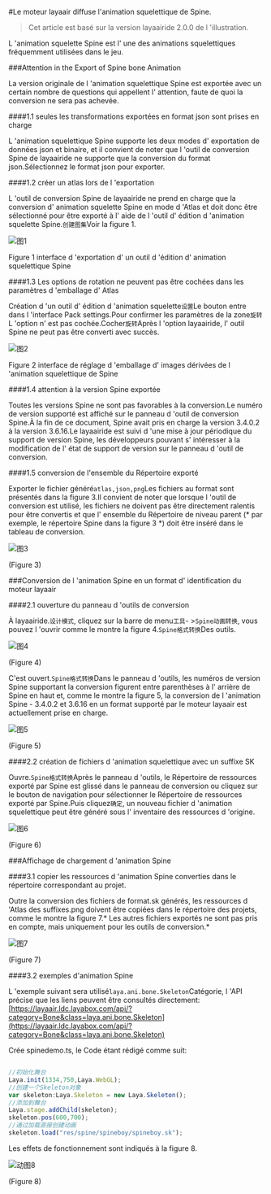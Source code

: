 #Le moteur layaair diffuse l'animation squelettique de Spine.

> Cet article est basé sur la version layaairide 2.0.0 de l 'illustration.

L 'animation squelette Spine est l' une des animations squelettiques fréquemment utilisées dans le jeu.



###Attention in the Export of Spine bone Animation

La version originale de l 'animation squelettique Spine est exportée avec un certain nombre de questions qui appellent l' attention, faute de quoi la conversion ne sera pas achevée.

####1.1 seules les transformations exportées en format json sont prises en charge

L 'animation squelettique Spine supporte les deux modes d' exportation de données json et binaire, et il convient de noter que l 'outil de conversion Spine de layaairide ne supporte que la conversion du format json.Sélectionnez le format json pour exporter.

####1.2 créer un atlas lors de l 'exportation

L 'outil de conversion Spine de layaairide ne prend en charge que la conversion d' animation squelette Spine en mode d 'Atlas et doit donc être sélectionné pour être exporté à l' aide de l 'outil d' édition d 'animation squelette Spine.`创建图集`Voir la figure 1.

![图1](img/1.png) 


Figure 1 interface d 'exportation d' un outil d 'édition d' animation squelettique Spine

####1.3 Les options de rotation ne peuvent pas être cochées dans les paramètres d 'emballage d' Atlas

Création d 'un outil d' édition d 'animation squelette`设置`Le bouton entre dans l 'interface Pack settings.Pour confirmer les paramètres de la zone`旋转`L 'option n' est pas cochée.Cocher`旋转`Après l 'option layaairide, l' outil Spine ne peut pas être converti avec succès.

![图2](img/2.png) 


Figure 2 interface de réglage d 'emballage d' images dérivées de l 'animation squelettique de Spine

####1.4 attention à la version Spine exportée

Toutes les versions Spine ne sont pas favorables à la conversion.Le numéro de version supporté est affiché sur le panneau d 'outil de conversion Spine.À la fin de ce document, Spine avait pris en charge la version 3.4.0.2 à la version 3.6.16.Le layaairide est suivi d 'une mise à jour périodique du support de version Spine, les développeurs pouvant s' intéresser à la modification de l' état de support de version sur le panneau d 'outil de conversion.

####1.5 conversion de l'ensemble du Répertoire exporté

Exporter le fichier généré`atlas,json,png`Les fichiers au format sont présentés dans la figure 3.Il convient de noter que lorsque l 'outil de conversion est utilisé, les fichiers ne doivent pas être directement ralentis pour être convertis et que l' ensemble du Répertoire de niveau parent (* par exemple, le répertoire Spine dans la figure 3 *) doit être inséré dans le tableau de conversion.

![图3](img/3.png) 


(Figure 3)



###Conversion de l 'animation Spine en un format d' identification du moteur layaair

####2.1 ouverture du panneau d 'outils de conversion

À layaairide.`设计模式`, cliquez sur la barre de menu`工具`- >`Spine动画转换`, vous pouvez l 'ouvrir comme le montre la figure 4.`Spine格式转换`Des outils.

![图4](img/4.png) 


(Figure 4)


C'est ouvert.`Spine格式转换`Dans le panneau d 'outils, les numéros de version Spine supportant la conversion figurent entre parenthèses à l' arrière de Spine en haut et, comme le montre la figure 5, la conversion de l 'animation Spine - 3.4.0.2 et 3.6.16 en un format supporté par le moteur layaair est actuellement prise en charge.

![图5](img/5.png) 


(Figure 5)




####2.2 création de fichiers d 'animation squelettique avec un suffixe SK

Ouvre.`Spine格式转换`Après le panneau d 'outils, le Répertoire de ressources exporté par Spine est glissé dans le panneau de conversion ou cliquez sur le bouton de navigation pour sélectionner le Répertoire de ressources exporté par Spine.Puis cliquez`确定`, un nouveau fichier d 'animation squelettique peut être généré sous l' inventaire des ressources d 'origine.

![图6](img/6.png) 


(Figure 6)



###Affichage de chargement d 'animation Spine

####3.1 copier les ressources d 'animation Spine converties dans le répertoire correspondant au projet.

Outre la conversion des fichiers de format.sk générés, les ressources d 'Atlas des suffixes.png doivent être copiées dans le répertoire des projets, comme le montre la figure 7.* Les autres fichiers exportés ne sont pas pris en compte, mais uniquement pour les outils de conversion.*

![图7](img/7.png) 


(Figure 7)

####3.2 exemples d'animation Spine

L 'exemple suivant sera utilisé`laya.ani.bone.Skeleton`Catégorie, l 'API précise que les liens peuvent être consultés directement:[https://layaair.ldc.layabox.com/api/?category=Bone&class=laya.ani.bone.Skeleton](https://layaair.ldc.layabox.com/api/?category=Bone&class=laya.ani.bone.Skeleton)

Crée spinedemo.ts, le Code étant rédigé comme suit:


```typescript

//初始化舞台
Laya.init(1334,750,Laya.WebGL);
//创建一个Skeleton对象
var skeleton:Laya.Skeleton = new Laya.Skeleton();
//添加到舞台
Laya.stage.addChild(skeleton);
skeleton.pos(600,700);
//通过加载直接创建动画
skeleton.load("res/spine/spineboy/spineboy.sk");
```

Les effets de fonctionnement sont indiqués à la figure 8.

![动图8](img/8.gif) 


(Figure 8)

